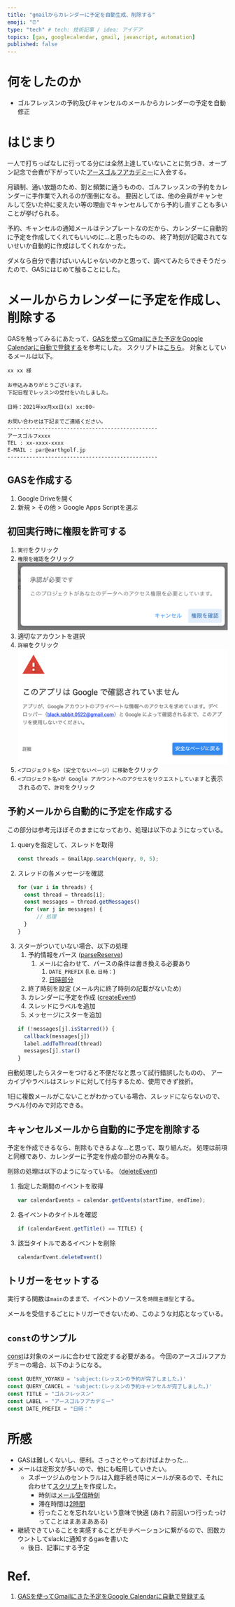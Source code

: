 ```yaml
---
title: "gmailからカレンダーに予定を自動生成、削除する"
emoji: "⏰"
type: "tech" # tech: 技術記事 / idea: アイデア
topics: [gas, googlecalendar, gmail, javascript, automation]
published: false
---
```

# 何をしたのか
- ゴルフレッスンの予約及びキャンセルのメールからカレンダーの予定を自動修正

# はじまり
一人で打ちっぱなしに行ってる分には全然上達していないことに気づき、オープン記念で会費が下がっていた[アースゴルフアカデミー](https://earthgolf.jp/)に入会する。

月額制、通い放題のため、割と頻繁に通うものの、ゴルフレッスンの予約をカレンダーに手作業で入れるのが面倒になる。
要因としては、他の会員がキャンセルして空いた枠に変えたい等の理由でキャンセルしてから予約し直すことも多いことが挙げられる。

予約、キャンセルの通知メールはテンプレートなのだから、カレンダーに自動的に予定を作成してくれてもいいのに…と思ったものの、
終了時刻が記載されてないせいか自動的に作成はしてくれなかった。

ダメなら自分で書けばいいんじゃないのかと思って、調べてみたらできそうだったので、GASにはじめて触ることにした。

# メールからカレンダーに予定を作成し、削除する
GASを触ってみるにあたって、[GASを使ってGmailにきた予定をGoogle Calendarに自動で登録する](https://aakira.app/blog/2021/01/gas-gmail-to-calendar/)を参考にした。
スクリプトは[こちら](https://github.com/yoshi65/gas_utils/blob/main/mail2calendar/mail2calendar_several_mails_per_day.js)。
対象としているメールは以下。

```
xx xx 様

お申込みありがとうございます。
下記日程でレッスンの受付をいたしました。

日時：2021年xx月xx日(x) xx:00~

お問い合わせは下記までご連絡ください。
------------------------------------------------
アースゴルフxxxx
TEL : xx-xxxx-xxxx
E-MAIL : par@earthgolf.jp
------------------------------------------------
```

## GASを作成する
1. Google Driveを開く
1. 新規 > その他 > Google Apps Scriptを選ぶ

## 初回実行時に権限を許可する
1. `実行`をクリック
1. `権限を確認`をクリック
    ![](/images/gas_mail_calendar/gmc_confirmation.png)
1. 適切なアカウントを選択
1. `詳細`をクリック
    ![](/images/gas_mail_calendar/gmc_alert.png)
1. `<プロジェクト名>（安全でないページ）に移動`をクリック
1. `<プロジェクト名>が Google アカウントへのアクセスをリクエストしています`と表示されるので、`許可`をクリック

## 予約メールから自動的に予定を作成する
この部分は参考元ほぼそのままになっており、処理は以下のようになっている。
1. queryを指定して、スレッドを取得
    ```js
    const threads = GmailApp.search(query, 0, 5);
    ```
1. スレッドの各メッセージを確認
    ```js
    for (var i in threads) {
      const thread = threads[i];
      const messages = thread.getMessages()
      for (var j in messages) {
          // 処理
      }
    }
    ```
1. スターがついていない場合、以下の処理
    1. 予約情報をパース ([parseReserve](https://github.com/yoshi65/gas_utils/blob/4f76d1d4a1747a3e7206d7e4ae1f2272f5dd85f1/mail2calendar/mail2calendar_several_mails_per_day.js#L71-L92))
        1. メールに合わせて、パースの条件は書き換える必要あり
            1. `DATE_PREFIX` (i.e. `日時：`)
            1. [日時部分](https://github.com/yoshi65/gas_utils/blob/4f76d1d4a1747a3e7206d7e4ae1f2272f5dd85f1/mail2calendar/mail2calendar_several_mails_per_day.js#L6)
    1. 終了時刻を設定 (メール内に終了時刻の記載がないため)
    1. カレンダーに予定を作成 ([createEvent](https://github.com/yoshi65/gas_utils/blob/4f76d1d4a1747a3e7206d7e4ae1f2272f5dd85f1/mail2calendar/mail2calendar_several_mails_per_day.js#L36-L51))
    1. スレッドにラベルを追加
    1. メッセージにスターを追加
    ```js
    if (!messages[j].isStarred()) {
      callback(messages[j])
      label.addToThread(thread)
      messages[j].star()
    }
    ```

自動処理したらスターをつけると不便だなと思って試行錯誤したものの、
アーカイブやラベルはスレッドに対して付与するため、使用できず挫折。

1日に複数メールがこないことがわかっている場合、スレッドにならないので、ラベル付のみで対応できる。

## キャンセルメールから自動的に予定を削除する
予定を作成できるなら、削除もできるよな…と思って、取り組んだ。
処理は前項と同様であり、カレンダーに予定を作成の部分のみ異なる。

削除の処理は以下のようになっている。 ([deleteEvent](https://github.com/yoshi65/gas_utils/blob/4f76d1d4a1747a3e7206d7e4ae1f2272f5dd85f1/mail2calendar/mail2calendar_several_mails_per_day.js#L53-L69))
1. 指定した期間のイベントを取得
    ```js
    var calendarEvents = calendar.getEvents(startTime, endTime);
    ```
1. 各イベントのタイトルを確認
    ```js
    if (calendarEvent.getTitle() == TITLE) {
    ```
1. 該当タイトルであるイベントを削除
    ```js
    calendarEvent.deleteEvent()
    ```

## トリガーをセットする
実行する関数は`main`のままで、イベントのソースを`時間主導型`とする。

メールを受信するごとにトリガーできないため、このような対応となっている。

## `const`のサンプル
[const](https://github.com/yoshi65/gas_utils/blob/4f76d1d4a1747a3e7206d7e4ae1f2272f5dd85f1/mail2calendar/mail2calendar_several_mails_per_day.js#L1-L6)は対象のメールに合わせて設定する必要がある。
今回のアースゴルフアカデミーの場合、以下のようになる。
```js
const QUERY_YOYAKU = 'subject:(レッスンの予約が完了しました。)'
const QUERY_CANCEL = 'subject:(レッスンの予約キャンセルが完了しました。)'
const TITLE = "ゴルフレッスン"
const LABEL = "アースゴルフアカデミー"
const DATE_PREFIX = "日時："
```

# 所感
- GASは難しくないし、便利。さっさとやっておけばよかった…
- メールは定形文が多いので、他にも転用していきたい。
    - スポーツジムのセントラルは入館手続き時にメールが来るので、それに合わせて[スクリプト](https://github.com/yoshi65/gas_utils/blob/main/mail2calendar/mail2calendar_one_mail_per_day.js)を作成した。
        - 時刻は[メール受信時刻](https://github.com/yoshi65/gas_utils/blob/4f76d1d4a1747a3e7206d7e4ae1f2272f5dd85f1/mail2calendar/mail2calendar_one_mail_per_day.js#L61-L71)
        - 滞在時間は[2時間](https://github.com/yoshi65/gas_utils/blob/4f76d1d4a1747a3e7206d7e4ae1f2272f5dd85f1/mail2calendar/mail2calendar_one_mail_per_day.js#L72)
        - 行ったことを忘れないという意味で快適 (あれ？前回いつ行ったっけってことはまあまあある)
- 継続できていることを実感することがモチベーションに繋がるので、回数カウントしてslackに通知するgasを書いた
    - 後日、記事にする予定

# Ref.
1. [GASを使ってGmailにきた予定をGoogle Calendarに自動で登録する](https://aakira.app/blog/2021/01/gas-gmail-to-calendar/)
